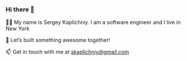 ### Hi there 👋

✌🏻 My name is Sergey Kaplichniy. I am a software engineer and I live in New York

🚀 Let’s built something awesome together!

📫 Get in touch with me at skaplichniy@gmail.com
